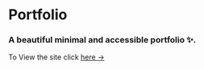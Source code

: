 # Portfolio 

### A beautiful minimal and accessible portfolio ✨.

To View the site click [here &rarr;](https://saraportfolio.ir/)
